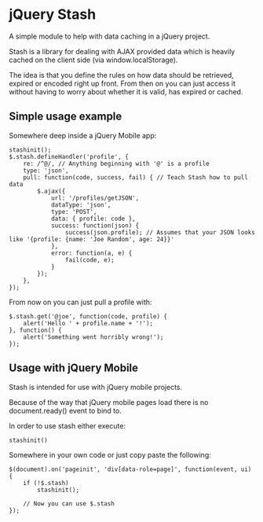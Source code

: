 jQuery Stash
============
A simple module to help with data caching in a jQuery project.

Stash is a library for dealing with AJAX provided data which is heavily cached on the client side (via window.localStorage).

The idea is that you define the rules on how data should be retrieved, expired or encoded right up front. From then on you can just access it without having to worry about whether it is valid, has expired or cached.


Simple usage example
--------------------
Somewhere deep inside a jQuery Mobile app:

	stashinit();
	$.stash.defineHandler('profile', {
		re: /^@/, // Anything beginning with '@' is a profile
		type: 'json',
		pull: function(code, success, fail) { // Teach Stash how to pull data
			$.ajax({
				url: '/profiles/getJSON',
				dataType: 'json',
				type: 'POST',
				data: { profile: code },
				success: function(json) {
					success(json.profile); // Assumes that your JSON looks like '{profile: {name: 'Joe Random', age: 24}}'
				},
				error: function(a, e) {
					fail(code, e);
				}
			});
		},
	});

From now on you can just pull a profile with:

	$.stash.get('@joe', function(code, profile) {
		alert('Hello ' + profile.name + '!');
	}, function() {
		alert('Something went horribly wrong!');
	});


Usage with jQuery Mobile
------------------------
Stash is intended for use with jQuery mobile projects.

Because of the way that jQuery mobile pages load there is no document.ready() event to bind to.

In order to use stash either execute:

	stashinit()

Somewhere in your own code or just copy paste the following:

	$(document).on('pageinit', 'div[data-role=page]', function(event, ui) {
		if (!$.stash)
			stashinit();

		// Now you can use $.stash
	});
